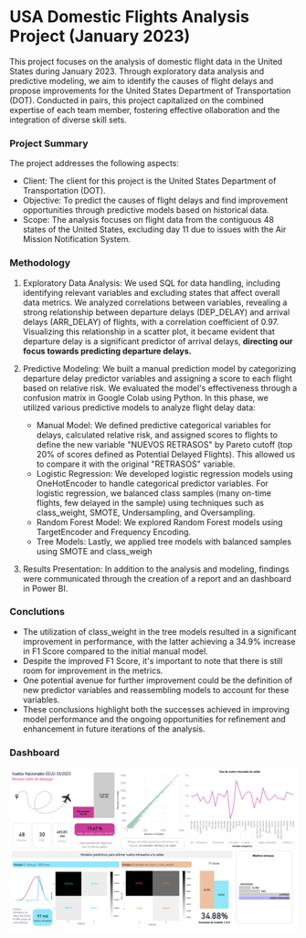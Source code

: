 # USA Domestic Flights Analysis Project (January 2023)
This project focuses on the analysis of domestic flight data in the United States during January 2023. Through exploratory data analysis and predictive modeling, we aim to identify the causes of flight delays and propose improvements for the United States Department of Transportation (DOT).
Conducted in pairs, this project capitalized on the combined expertise of each team member, fostering effective ollaboration and the integration of diverse skill sets.

### Project Summary
The project addresses the following aspects:

- Client: The client for this project is the United States Department of Transportation (DOT).
- Objective: To predict the causes of flight delays and find improvement opportunities through predictive models based on historical data.
- Scope: The analysis focuses on flight data from the contiguous 48 states of the United States, excluding day 11 due to issues with the Air Mission Notification System.

### Methodology
1. Exploratory Data Analysis: 
We used SQL for data handling, including identifying relevant variables and excluding states that affect overall data metrics.
We analyzed correlations between variables, revealing a strong relationship between departure delays (DEP_DELAY) and arrival delays (ARR_DELAY) of flights, with a correlation coefficient of 0.97. Visualizing this relationship in a scatter plot, it became evident that departure delay is a significant predictor of arrival delays, **directing our focus towards predicting departure delays.**

2. Predictive Modeling:
We built a manual prediction model by categorizing departure delay predictor variables and assigning a score to each flight based on relative risk.
We evaluated the model's effectiveness through a confusion matrix in Google Colab using Python.
 In this phase, we utilized various predictive models to analyze flight delay data:
    - Manual Model: We defined predictive categorical variables for delays, calculated relative risk, and assigned scores to flights to define the new variable "NUEVOS RETRASOS" by Pareto cutoff (top 20% of scores defined as Potential Delayed Flights). This allowed us to compare it with the original "RETRASOS" variable.
    - Logistic Regression: We developed logistic regression models using OneHotEncoder to handle categorical predictor variables. For logistic regression, we balanced class samples (many on-time flights, few delayed in the sample) using techniques such as class_weight, SMOTE, Undersampling, and Oversampling.
    - Random Forest Model: We explored Random Forest models using TargetEncoder and Frequency Encoding.
    - Tree Models: Lastly, we applied tree models with balanced samples using SMOTE and class_weigh

3. Results Presentation: In addition to the analysis and modeling, findings were communicated through the creation of a  report and an dashboard in Power BI.

### Conclutions

- The utilization of class_weight in the tree models resulted in a significant improvement in performance, with the latter achieving a 34.9% increase in F1 Score compared to the initial manual model.
- Despite the improved F1 Score, it's important to note that there is still room for improvement in the metrics.
- One potential avenue for further improvement could be the definition of new predictor variables and reassembling models to account for these variables.
- These conclusions highlight both the successes achieved in improving model performance and the ongoing opportunities for refinement and enhancement in future iterations of the analysis.


### Dashboard
![](https://raw.githubusercontent.com/mjgalaz/Delayed-flights-RelativeRisk-PredictiveModels/main/dashboard.png)

